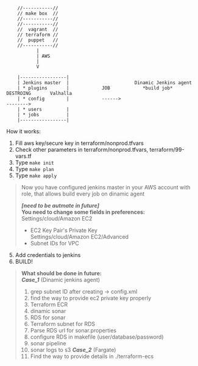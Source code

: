
        //-----------//
        // make box  //
        //-----------//
        //-----------//
        //  vagrant  //
        // terraform //
        //  puppet   //
        //-----------//
               | 
               | AWS
               | 
               V
            
        |-----------------|
        | Jenkins master  |                        Dinamic Jenkins agent
        | * plugins       |            JOB            *build job*                    DESTROING       Valhalla
        | * config        |            ------>                                       -------->       
        | * users         |
        | * jobs          |
        |-----------------|



How it works:
1. Fill aws key/secure key in  terraform/nonprod.tfvars
2. Check other parameters in terraform/nonprod.tfvars, terraform/99-vars.tf
2. Type `make init`
3. Type `make plan`
4. Type `make apply`

> Now you have configured jenkins master in your AWS account with role, that allows build every job on dinamic agent
>
> ***[need to be autmate in future]***<br/>
> **You need to change some fields in preferences:**<br/>
> Settings/cloud/Amazon EC2<br/>
> * EC2 Key Pair's Private Key <br/>
> Settings/cloud/Amazon EC2/Advanced<br/>
> * Subnet IDs for VPC

5. Add credentials to jenkins
6. BUILD! 

> **What should be done in future:**<br/>
>         ***Case_1*** (Dinamic jenkins agent)<br/>
> 1. grep subnet ID after creating -> config.xml
> 2. find the way to provide ec2 private key properly
> 3. Terraform ECR
> 4. dinamic sonar
> 5. RDS for sonar
> 6. Terraform subnet for RDS
> 7. Parse RDS url for sonar.properties
> 8. configure RDS in makefile (user/database/password)
> 9. sonar pipeline
> 10. sonar logs to s3
>         ***Case_2*** (Fargate)
> 1. Find the way to provide details in ./terraform-ecs
